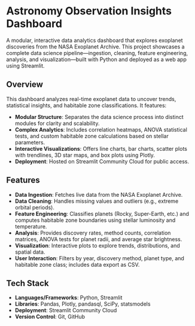 # Astronomy Observation Insights Dashboard

A modular, interactive data analytics dashboard that explores exoplanet discoveries from the NASA Exoplanet Archive. This project showcases a complete data science pipeline—ingestion, cleaning, feature engineering, analysis, and visualization—built with Python and deployed as a web app using Streamlit.

## Overview

This dashboard analyzes real-time exoplanet data to uncover trends, statistical insights, and habitable zone classifications. It features:
- **Modular Structure**: Separates the data science process into distinct modules for clarity and scalability.
- **Complex Analytics**: Includes correlation heatmaps, ANOVA statistical tests, and custom habitable zone calculations based on stellar parameters.
- **Interactive Visualizations**: Offers line charts, bar charts, scatter plots with trendlines, 3D star maps, and box plots using Plotly.
- **Deployment**: Hosted on Streamlit Community Cloud for public access.

## Features

- **Data Ingestion**: Fetches live data from the NASA Exoplanet Archive.
- **Data Cleaning**: Handles missing values and outliers (e.g., extreme orbital periods).
- **Feature Engineering**: Classifies planets (Rocky, Super-Earth, etc.) and computes habitable zone boundaries using stellar luminosity and temperature.
- **Analysis**: Provides discovery rates, method counts, correlation matrices, ANOVA tests for planet radii, and average star brightness.
- **Visualization**: Interactive plots to explore trends, distributions, and spatial data.
- **User Interaction**: Filters by year, discovery method, planet type, and habitable zone class; includes data export as CSV.

## Tech Stack

- **Languages/Frameworks**: Python, Streamlit
- **Libraries**: Pandas, Plotly, pandasql, SciPy, statsmodels
- **Deployment**: Streamlit Community Cloud
- **Version Control**: Git, GitHub
